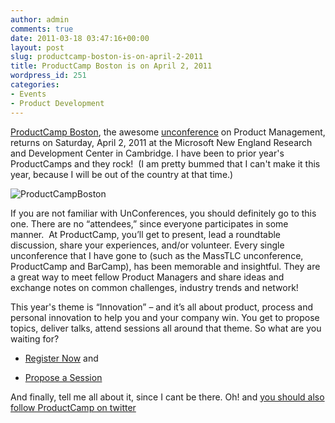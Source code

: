 ```yaml
---
author: admin
comments: true
date: 2011-03-18 03:47:16+00:00
layout: post
slug: productcamp-boston-is-on-april-2-2011
title: ProductCamp Boston is on April 2, 2011
wordpress_id: 251
categories:
- Events
- Product Development
---
```


[ProductCamp Boston](http://productcampboston.org/), the awesome [unconference](http://en.wikipedia.org/wiki/Unconference) on Product Management, returns on Saturday, April 2, 2011 at the Microsoft New England Research and Development Center in Cambridge. I have been to prior year's ProductCamps and they rock!  (I am pretty bummed that I can't make it this year, because I will be out of the country at that time.)




![ProductCampBoston](http://www.startupproductmanager.com/images/ProductCampBoston.png)




If you are not familiar with UnConferences, you should definitely go to this one. There are no “attendees,” since everyone participates in some manner.  At ProductCamp, you’ll get to present, lead a roundtable discussion, share your experiences, and/or volunteer. Every single unconference that I have gone to (such as the MassTLC unconference, ProductCamp and BarCamp), has been memorable and insightful. They are a great way to meet fellow Product Managers and share ideas and exchange notes on common challenges, industry trends and network!




This year's theme is “Innovation” – and it’s all about product, process and personal innovation to help you and your company win. You get to propose topics, deliver talks, attend sessions all around that theme. So what are you waiting for?






  * [Register Now](http://productcampboston.org/register/) and


  * [Propose a Session](http://productcampboston.org/2011/03/17/how-to-propose-a-session-in-7-steps/)




And finally, tell me all about it, since I cant be there. Oh! and [you should also follow ProductCamp on twitter](https://twitter.com/#!/pcampboston)




 
